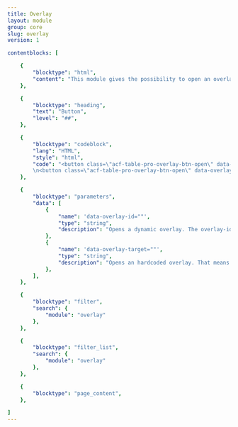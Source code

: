 ```yaml
---
title: Overlay
layout: module
group: core
slug: overlay
version: 1

contentblocks: [

	{
		"blocktype": "html",
		"content": "This module gives the possibility to open an overlay with the CSS class <code>.acf-table-pro-overlay-btn-open</code>. On the one hand, an existing overlay in the dom can be opened by means of a <code>data-overlay-target=\"\"</code> attribute. On the other hand, an dynamic overlay can also be opened, in which the content is determined via the <code>data-overlay-id=\"\"</code> attribute used by the filter <a href=\"#filter-overlay_content\">overlay-content</a>.",
	},

	{
		"blocktype": "heading",
		"text": "Button",
		"level": "##",
	},

	{
		"blocktype": "codeblock",
		"lang": "HTML",
		"style": "html",
		"code": "<button class=\"acf-table-pro-overlay-btn-open\" data-overlay-id=\"myoverlay\">open overlay</button>
		\n<button class=\"acf-table-pro-overlay-btn-open\" data-overlay-target=\"editor\">open editor</button>",
	},

	{
		"blocktype": "parameters",
		"data": [
			{
				"name": 'data-overlay-id=""',
				"type": "string",
				"description": "Opens a dynamic overlay. The overlay-id is used by the filter \"overlay_content\" to insert the content in that overlay.",
			},
			{
				"name": 'data-overlay-target=""',
				"type": "string",
				"description": "Opens an hardcoded overlay. That means an overlay, that already exists as html in the dom. There is one hardcoded overlay with the overlay-id \"editor\" by the module \"editor\"."
			},
		],
	},

	{
		"blocktype": "filter",
		"search": {
			"module": "overlay"
		},
	},

	{
		"blocktype": "filter_list",
		"search": {
			"module": "overlay"
		},
	},

	{
		"blocktype": "page_content",
	},

]
---
```

